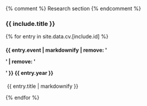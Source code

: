 {% comment %} Research section {% endcomment %}

<style>
.conference {
        display: flex;
        flex-direction: column;
        margin: 10px 0 5px;
    }

    .conference > img {
        align-self: center;
        height: 240px;
    }

    /*
        .conference {
            display: block;
        }
        
        .conference > img {
            float: left;
        }
        
        .parent + div {
            clear: both;
        }
    */
</style>

<section id="{{ include.id }}" markdown="1">

<h3>
{{ include.title }}
</h3>

{% for entry in site.data.cv.[include.id] %}

<h4>
    <span>{{ entry.event | markdownify | remove: '<p>' | remove: '</p>' }}</span>
    <span>{{ entry.year }}</span>
</h4>

<div class="{{ include.id }}" markdowm=1>
<img src="assets/img/conference/{{ entry.thumb }}" alt="" onerror="this.style.display=none">
{{ entry.title | markdownify }}
</div>

{% endfor %}

</section>